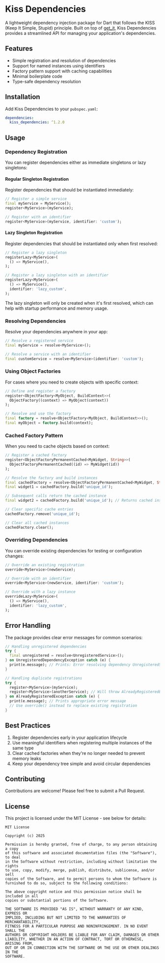 # Kiss Dependencies

A lightweight dependency injection package for Dart that follows the KISS (Keep It Simple, Stupid) principle. Built on top of [get_it](https://pub.dev/packages/get_it), Kiss Dependencies provides a streamlined API for managing your application's dependencies.

## Features

- Simple registration and resolution of dependencies
- Support for named instances using identifiers
- Factory pattern support with caching capabilities
- Minimal boilerplate code
- Type-safe dependency resolution

## Installation

Add Kiss Dependencies to your `pubspec.yaml`:

```yaml
dependencies:
  kiss_dependencies: ^1.2.0
```

## Usage

### Dependency Registration

You can register dependencies either as immediate singletons or lazy singletons:

#### Regular Singleton Registration

Register dependencies that should be instantiated immediately:

```dart
// Register a simple service
final myService = MyService();
register<MyService>(myService);

// Register with an identifier
register<MyService>(myService, identifier: 'custom');
```

#### Lazy Singleton Registration

Register dependencies that should be instantiated only when first resolved:

```dart
// Register a lazy singleton
registerLazy<MyService>(
  () => MyService(),
);

// Register a lazy singleton with an identifier
registerLazy<MyService>(
  () => MyService(),
  identifier: 'lazy_custom',
);
```

The lazy singleton will only be created when it's first resolved, which can help with startup performance and memory usage.

### Resolving Dependencies

Resolve your dependencies anywhere in your app:

```dart
// Resolve a registered service
final myService = resolve<MyService>();

// Resolve a service with an identifier
final customService = resolve<MyService>(identifier: 'custom');
```

### Using Object Factories

For cases where you need to create objects with specific context:

```dart
// Define and register a factory
register<ObjectFactory<MyObject, BuildContext>>(
  ObjectFactory((context) => MyObject(context))
);

// Resolve and use the factory
final factory = resolve<ObjectFactory<MyObject, BuildContext>>();
final myObject = factory.build(context);
```

### Cached Factory Pattern

When you need to cache objects based on context:

```dart
// Register a cached factory
register<ObjectFactoryPermanentCached<MyWidget, String>>(
  ObjectFactoryPermanentCached((id) => MyWidget(id))
);

// Resolve the factory and build instances
final cachedFactory = resolve<ObjectFactoryPermanentCached<MyWidget, String>>();
final widget1 = cachedFactory.build('unique_id');

// Subsequent calls return the cached instance
final widget2 = cachedFactory.build('unique_id'); // Returns cached instance

// Clear specific cache entries
cachedFactory.remove('unique_id');

// Clear all cached instances
cachedFactory.clear();
```

### Overriding Dependencies

You can override existing dependencies for testing or configuration changes:

```dart
// Override an existing registration
override<MyService>(newService);

// Override with an identifier
override<MyService>(newService, identifier: 'custom');

// Override with a lazy instance
overrideLazy<MyService>(
  () => MyService(),
  identifier: 'lazy_custom',
);
```

## Error Handling

The package provides clear error messages for common scenarios:

```dart
// Handling unregistered dependencies
try {
  final unregistered = resolve<UnregisteredService>();
} on UnregisteredDependencyException catch (e) {
  print(e.message); // Prints: Error resolving dependency UnregisteredService with identifier null
}

// Handling duplicate registrations
try {
  register<MyService>(myService);
  register<MyService>(anotherService); // Will throw AlreadyRegisteredException
} on AlreadyRegisteredException catch (e) {
  print(e.message); // Prints appropriate error message
  // Use override() instead to replace existing registration
}
```

## Best Practices

1. Register dependencies early in your application lifecycle
2. Use meaningful identifiers when registering multiple instances of the same type
3. Clear cached factories when they're no longer needed to prevent memory leaks
4. Keep your dependency tree simple and avoid circular dependencies

## Contributing

Contributions are welcome! Please feel free to submit a Pull Request.

## License

This project is licensed under the MIT License - see below for details:

```
MIT License

Copyright (c) 2025 

Permission is hereby granted, free of charge, to any person obtaining a copy
of this software and associated documentation files (the "Software"), to deal
in the Software without restriction, including without limitation the rights
to use, copy, modify, merge, publish, distribute, sublicense, and/or sell
copies of the Software, and to permit persons to whom the Software is
furnished to do so, subject to the following conditions:

The above copyright notice and this permission notice shall be included in all
copies or substantial portions of the Software.

THE SOFTWARE IS PROVIDED "AS IS", WITHOUT WARRANTY OF ANY KIND, EXPRESS OR
IMPLIED, INCLUDING BUT NOT LIMITED TO THE WARRANTIES OF MERCHANTABILITY,
FITNESS FOR A PARTICULAR PURPOSE AND NONINFRINGEMENT. IN NO EVENT SHALL THE
AUTHORS OR COPYRIGHT HOLDERS BE LIABLE FOR ANY CLAIM, DAMAGES OR OTHER
LIABILITY, WHETHER IN AN ACTION OF CONTRACT, TORT OR OTHERWISE, ARISING FROM,
OUT OF OR IN CONNECTION WITH THE SOFTWARE OR THE USE OR OTHER DEALINGS IN THE
SOFTWARE.
```
